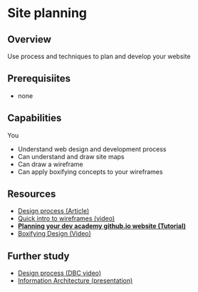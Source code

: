 # Site planning

## Overview
Use process and techniques to plan and develop your website

## Prerequisiites
- none

## Capabilities
You
- Understand web design and development process
- Can understand and draw site maps
- Can draw a wireframe
- Can apply boxifying concepts to your wireframes

## Resources
- [Design process (Article)](/resources/design-process-ARTICLE)
- [Quick intro to wireframes (video)](/resources/design-wireframes-VIDEO)
- **[Planning your dev academy github.io website (Tutorial)](/resources/design-plan-website-TUTORIAL)**
- [Boxifying Design (Video)](https://www.udacity.com/course/viewer#!/c-ud304/l-2617868617/e-2672258561/m-2600669133)

## Further study
- [Design process (DBC video)](/resources/design-process-DBC-VIDEO)
- [Information Architecture (presentation)](/resources/design-information-architecture-PRESENTATION)
